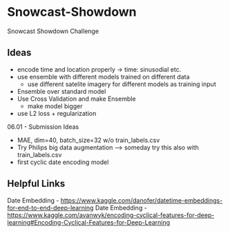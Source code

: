 # Snowcast-Showdown
Snowcast Showdown Challenge

## Ideas
- encode time and location properly -> time: sinusodial etc.
- use ensemble with different models trained on different data
  - use different satelite imagery for different models as training input  
- Ensemble over standard model
- Use Cross Validation and make Ensemble
  - make model bigger
- use L2 loss + regularization

06.01 - Submission Ideas
- MAE, dim=40, batch_size=32 w/o train_labels.csv
- Try Philips big data augmentation --> someday try this also with train_labels.csv
- first cyclic date encoding model


## Helpful Links
Date Embedding - https://www.kaggle.com/danofer/datetime-embeddings-for-end-to-end-deep-learning
Date Embedding - https://www.kaggle.com/avanwyk/encoding-cyclical-features-for-deep-learning#Encoding-Cyclical-Features-for-Deep-Learning

